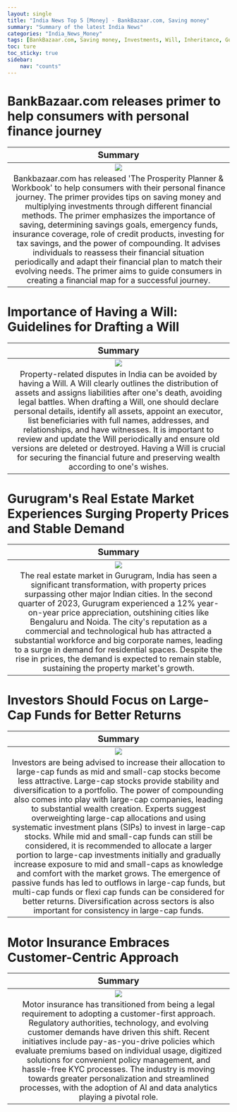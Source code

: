 ```yaml
---
layout: single
title: "India News Top 5 [Money] - BankBazaar.com, Saving money"
summary: "Summary of the latest India News"
categories: "India_News_Money"
tags: [BankBazaar.com, Saving money, Investments, Will, Inheritance, Gurugram, Estate, Large-cap funds, Motor insurance]
toc: ture
toc_sticky: true
sidebar:
    nav: "counts"
---
```


<style>
table th:first-of-type {
    width: 100%;
    font-size: 20px;
}
table td:nth-of-type(1) {
    width: 100%;
    font-size: 18px;
}
</style>

# BankBazaar.com releases primer to help consumers with personal finance journey

Summary | 
:---:|
![](https://cdn.pixabay.com/photo/2017/09/07/08/54/money-2724241_1280.jpg) |
Bankbazaar.com has released 'The Prosperity Planner & Workbook' to help consumers with their personal finance journey. The primer provides tips on saving money and multiplying investments through different financial methods. The primer emphasizes the importance of saving, determining savings goals, emergency funds, insurance coverage, role of credit products, investing for tax savings, and the power of compounding. It advises individuals to reassess their financial situation periodically and adapt their financial plan to match their evolving needs. The primer aims to guide consumers in creating a financial map for a successful journey. |

# Importance of Having a Will: Guidelines for Drafting a Will

Summary | 
:---:|
![](https://cdn.pixabay.com/photo/2016/01/09/18/28/notepad-1130743_1280.jpg) |
Property-related disputes in India can be avoided by having a Will. A Will clearly outlines the distribution of assets and assigns liabilities after one's death, avoiding legal battles. When drafting a Will, one should declare personal details, identify all assets, appoint an executor, list beneficiaries with full names, addresses, and relationships, and have witnesses. It is important to review and update the Will periodically and ensure old versions are deleted or destroyed. Having a Will is crucial for securing the financial future and preserving wealth according to one's wishes. |

# Gurugram's Real Estate Market Experiences Surging Property Prices and Stable Demand

Summary | 
:---:|
![](https://cdn.pixabay.com/photo/2021/10/07/15/23/real-estate-6688945_1280.jpg) |
The real estate market in Gurugram, India has seen a significant transformation, with property prices surpassing other major Indian cities. In the second quarter of 2023, Gurugram experienced a 12% year-on-year price appreciation, outshining cities like Bengaluru and Noida. The city's reputation as a commercial and technological hub has attracted a substantial workforce and big corporate names, leading to a surge in demand for residential spaces. Despite the rise in prices, the demand is expected to remain stable, sustaining the property market's growth. |

# Investors Should Focus on Large-Cap Funds for Better Returns

Summary | 
:---:|
![](https://cdn.pixabay.com/photo/2018/10/04/07/18/pension-3723086_1280.jpg) |
Investors are being advised to increase their allocation to large-cap funds as mid and small-cap stocks become less attractive. Large-cap stocks provide stability and diversification to a portfolio. The power of compounding also comes into play with large-cap companies, leading to substantial wealth creation. Experts suggest overweighting large-cap allocations and using systematic investment plans (SIPs) to invest in large-cap stocks. While mid and small-cap funds can still be considered, it is recommended to allocate a larger portion to large-cap investments initially and gradually increase exposure to mid and small-caps as knowledge and comfort with the market grows. The emergence of passive funds has led to outflows in large-cap funds, but multi-cap funds or flexi cap funds can be considered for better returns. Diversification across sectors is also important for consistency in large-cap funds. |

# Motor Insurance Embraces Customer-Centric Approach

Summary | 
:---:|
![](https://cdn.pixabay.com/photo/2018/01/28/10/05/insurance-3113180_1280.jpg) |
Motor insurance has transitioned from being a legal requirement to adopting a customer-first approach. Regulatory authorities, technology, and evolving customer demands have driven this shift. Recent initiatives include pay-as-you-drive policies which evaluate premiums based on individual usage, digitized solutions for convenient policy management, and hassle-free KYC processes. The industry is moving towards greater personalization and streamlined processes, with the adoption of AI and data analytics playing a pivotal role. |